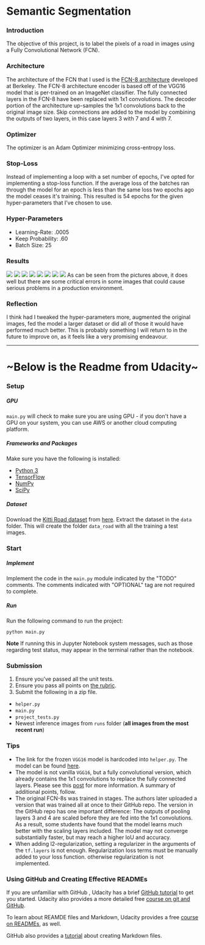 # Semantic Segmentation

[//]: # (Image References)
[image1]: ./runs/1539311316.9751396/um_000000.png
[image2]: ./runs/1539311316.9751396/um_000041.png
[image3]: ./runs/1539311316.9751396/um_000062.png
[image4]: ./runs/1539311316.9751396/um_000023.png
[image5]: ./runs/1539311316.9751396/uu_000001.png
[image6]: ./runs/1539311316.9751396/uu_000010.png
[image7]: ./runs/1539311316.9751396/uu_000020.png
[image8]: ./runs/1539311316.9751396/umm_000000.png

### Introduction
The objective of this project, is to label the pixels of a road in images using a Fully Convolutional Network (FCN). 

### Architecture
The architecture of the FCN that I used is the [FCN-8 architecture](https://people.eecs.berkeley.edu/~jonlong/long_shelhamer_fcn.pdf) developed at Berkeley. The FCN-8 architecture encoder is based off of the VGG16 model that is per-trained on an ImageNet classifier. The fully connected layers in the FCN-8 have been replaced with 1x1 convolutions. The decoder portion of the architecture up-samples the 1x1 convolutions back to the original image size. Skip connections are added to the model by combining the outputs of two layers, in this case layers 3 with 7 and 4 with 7.

### Optimizer
The optimizer is an Adam Optimizer minimizing cross-entropy loss. 

### Stop-Loss
Instead of implementing a loop with a set number of epochs, I've opted for implementing a stop-loss function. If the average loss of the batches ran through the model for an epoch is less than the same loss two epochs ago the model ceases it's training. This resulted is 54 epochs for the given hyper-parameters that I've chosen to use.

### Hyper-Parameters
- Learning-Rate: .0005
- Keep Probability: .60
- Batch Size: 25

### Results
![][image1]
![][image2]
![][image3]
![][image4]
![][image5]
![][image6]
![][image7]
![][image8]
As can be seen from the pictures above, it does well but there are some critical errors in some images that could cause serious problems in a production environment. 

### Reflection
I think had I tweaked the hyper-parameters more, augmented the original images, fed the model a larger dataset or did all of those it would have performed much better. This is probably something I will return to in the future to improve on, as it feels like a very promising endeavour.

---
# ~Below is the Readme from Udacity~

### Setup
##### GPU
`main.py` will check to make sure you are using GPU - if you don't have a GPU on your system, you can use AWS or another cloud computing platform.
##### Frameworks and Packages
Make sure you have the following is installed:
 - [Python 3](https://www.python.org/)
 - [TensorFlow](https://www.tensorflow.org/)
 - [NumPy](http://www.numpy.org/)
 - [SciPy](https://www.scipy.org/)
##### Dataset
Download the [Kitti Road dataset](http://www.cvlibs.net/datasets/kitti/eval_road.php) from [here](http://www.cvlibs.net/download.php?file=data_road.zip).  Extract the dataset in the `data` folder.  This will create the folder `data_road` with all the training a test images.

### Start
##### Implement
Implement the code in the `main.py` module indicated by the "TODO" comments.
The comments indicated with "OPTIONAL" tag are not required to complete.
##### Run
Run the following command to run the project:
```
python main.py
```
**Note** If running this in Jupyter Notebook system messages, such as those regarding test status, may appear in the terminal rather than the notebook.

### Submission
1. Ensure you've passed all the unit tests.
2. Ensure you pass all points on [the rubric](https://review.udacity.com/#!/rubrics/989/view).
3. Submit the following in a zip file.
 - `helper.py`
 - `main.py`
 - `project_tests.py`
 - Newest inference images from `runs` folder  (**all images from the most recent run**)
 
 ### Tips
- The link for the frozen `VGG16` model is hardcoded into `helper.py`.  The model can be found [here](https://s3-us-west-1.amazonaws.com/udacity-selfdrivingcar/vgg.zip).
- The model is not vanilla `VGG16`, but a fully convolutional version, which already contains the 1x1 convolutions to replace the fully connected layers. Please see this [post](https://s3-us-west-1.amazonaws.com/udacity-selfdrivingcar/forum_archive/Semantic_Segmentation_advice.pdf) for more information.  A summary of additional points, follow. 
- The original FCN-8s was trained in stages. The authors later uploaded a version that was trained all at once to their GitHub repo.  The version in the GitHub repo has one important difference: The outputs of pooling layers 3 and 4 are scaled before they are fed into the 1x1 convolutions.  As a result, some students have found that the model learns much better with the scaling layers included. The model may not converge substantially faster, but may reach a higher IoU and accuracy. 
- When adding l2-regularization, setting a regularizer in the arguments of the `tf.layers` is not enough. Regularization loss terms must be manually added to your loss function. otherwise regularization is not implemented.
 
### Using GitHub and Creating Effective READMEs
If you are unfamiliar with GitHub , Udacity has a brief [GitHub tutorial](http://blog.udacity.com/2015/06/a-beginners-git-github-tutorial.html) to get you started. Udacity also provides a more detailed free [course on git and GitHub](https://www.udacity.com/course/how-to-use-git-and-github--ud775).

To learn about REAMDE files and Markdown, Udacity provides a free [course on READMEs](https://www.udacity.com/courses/ud777), as well. 

GitHub also provides a [tutorial](https://guides.github.com/features/mastering-markdown/) about creating Markdown files.
